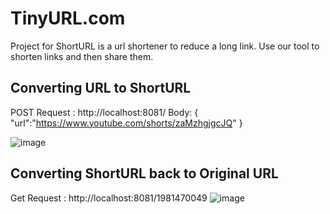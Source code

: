 # TinyURL.com
Project for ShortURL is a url shortener to reduce a long link. Use our tool to shorten links and then share them.

## Converting URL to ShortURL
POST Request : http://localhost:8081/
Body:
  {
  "url":"https://www.youtube.com/shorts/zaMzhgjgcJQ"
  }

![image](https://user-images.githubusercontent.com/35097948/195766013-a4f6d795-c9b5-4bd2-9fff-4acbe1186277.png)

## Converting ShortURL back to Original URL
Get Request : http://localhost:8081/1981470049
![image](https://user-images.githubusercontent.com/35097948/195766127-596378ff-8ffa-4849-bee0-1bc525afcb69.png)
